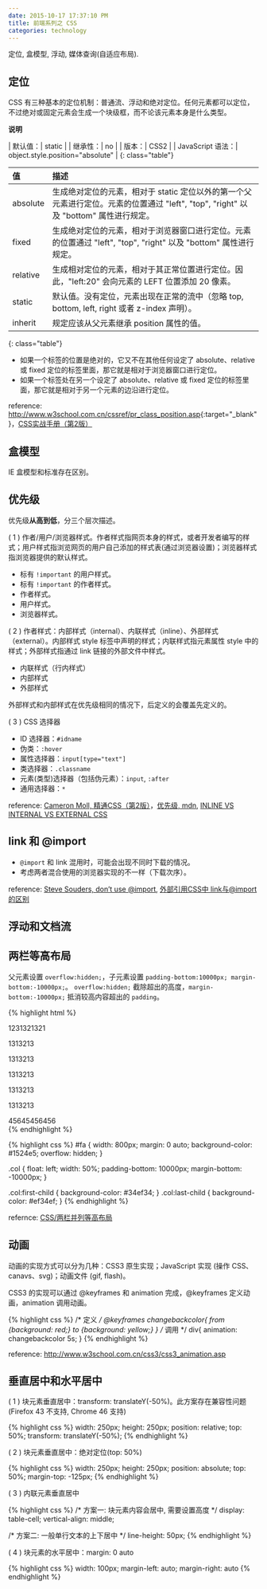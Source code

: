 ```yaml
---
date: 2015-10-17 17:37:10 PM
title: 前端系列之 CSS
categories: technology
---
```


定位, 盒模型, 浮动, 媒体查询(自适应布局).

## 定位

CSS 有三种基本的定位机制：普通流、浮动和绝对定位。任何元素都可以定位，不过绝对或固定元素会生成一个块级框，而不论该元素本身是什么类型。

**说明**

| 默认值：|    static |
| 继承性：|    no |
| 版本：| CSS2 |
| JavaScript 语法：|  object.style.position="absolute" |
{: class="table"}


| 值       |  描述   |
| :------- | :------ |
| absolute |    生成绝对定位的元素，相对于 static 定位以外的第一个父元素进行定位。元素的位置通过 "left", "top", "right" 以及 "bottom" 属性进行规定。|
| fixed    |    生成绝对定位的元素，相对于浏览器窗口进行定位。元素的位置通过 "left", "top", "right" 以及 "bottom" 属性进行规定。|
| relative |    生成相对定位的元素，相对于其正常位置进行定位。因此，"left:20" 会向元素的 LEFT 位置添加 20 像素。|
| static   |    默认值。没有定位，元素出现在正常的流中（忽略 top, bottom, left, right 或者 z-index 声明）。|
| inherit  |    规定应该从父元素继承 position 属性的值。|
{: class="table"}

- 如果一个标签的位置是绝对的，它又不在其他任何设定了 absolute、relative 或 fixed 定位的标签里面，那它就是相对于浏览器窗口进行定位。
- 如果一个标签处在另一个设定了 absolute、relative 或 fixed 定位的标签里面，那它就是相对于另一个元素的边沿进行定位。

reference: <http://www.w3school.com.cn/cssref/pr_class_position.asp>{:target="_blank"}，[CSS实战手册（第2版）](http://book.douban.com/subject/4861462/)

## 盒模型

IE 盒模型和标准存在区别。

## 优先级

优先级**从高到低**，分三个层次描述。

( 1 ) 作者/用户/浏览器样式。作者样式指网页本身的样式，或者开发者编写的样式；用户样式指浏览网页的用户自己添加的样式表(通过浏览器设置)；浏览器样式指浏览器提供的默认样式。

- 标有 `!important` 的用户样式。
- 标有 `!important` 的作者样式。
- 作者样式。
- 用户样式。
- 浏览器样式。

( 2 ) 作者样式：内部样式（internal）、内联样式（inline）、外部样式（external）。内部样式 style 标签中声明的样式；内联样式指元素属性 style 中的样式；外部样式指通过 link 链接的外部文件中样式。

- 内联样式（行内样式）
- 内部样式
- 外部样式

外部样式和内部样式在优先级相同的情况下，后定义的会覆盖先定义的。

( 3 ) CSS 选择器

- ID 选择器：`#idname`
- 伪类：`:hover`
- 属性选择器：`input[type="text"]`
- 类选择器：`.classname`
- 元素(类型)选择器（包括伪元素）：`input`, `:after`
- 通用选择器：`*`

reference: [Cameron Moll, 精通CSS（第2版）](http://book.douban.com/subject/4736167/)，[优先级, mdn](https://developer.mozilla.org/zh-CN/docs/Web/CSS/Specificity), [INLINE VS INTERNAL VS EXTERNAL CSS](https://vineetgupta22.wordpress.com/2011/07/09/inline-vs-internal-vs-external-css/)

## link 和 @import

- `@import` 和 link 混用时，可能会出现不同时下载的情况。
- 考虑两者混合使用的浏览器实现的不一样（下载次序）。

reference: [Steve Souders, don’t use @import](http://www.stevesouders.com/blog/2009/04/09/dont-use-import/), [外部引用CSS中 link与@import的区别](http://www.dreamdu.com/blog/2007/05/11/css_link_import/)

## 浮动和文档流

## 两栏等高布局

父元素设置 `overflow:hidden;`，子元素设置 `padding-bottom:10000px; margin-bottom:-10000px;`。
`overflow:hidden;` 截除超出的高度，`margin-bottom:-10000px;` 抵消较高内容超出的 `padding`。

{% highlight html %}
<div id="fa">
  <div class="col">
    <p>1231321321</p>
    <p>1313213</p>
    <p>1313213</p>
    <p>1313213</p>
    <p>1313213</p>
    <p>1313213</p>
  </div>
  <div class="col">45645456456</div>
</div>
{% endhighlight %}

{% highlight css %}
#fa {
  width: 800px;
  margin: 0 auto;
  background-color: #1524e5;
  overflow: hidden;
}

.col {
  float: left;
  width: 50%;
  padding-bottom: 10000px;
  margin-bottom: -10000px;
}

.col:first-child {
  background-color: #34ef34;
}
.col:last-child {
  background-color: #ef34ef;
}
{% endhighlight %}

refernce: [CSS/两栏并列等高布局](http://segmentfault.com/a/1190000000625584)

## 动画

动画的实现方式可以分为几种：CSS3 原生实现；JavaScript 实现 (操作 CSS、canavs、svg)；动画文件 (gif, flash)。

CSS3 的实现可以通过 @keyframes 和 animation 完成，@keyframes 定义动画，animation 调用动画。

{% highlight css %}
/* 定义 */
@keyframes changebackcolor{
  from {background: red;}
  to {background: yellow;}
}
/* 调用 */
div{
  animation: changebackcolor 5s;
}
{% endhighlight %}

reference: <http://www.w3school.com.cn/css3/css3_animation.asp>

## 垂直居中和水平居中

( 1 ) 块元素垂直居中：transform: translateY(-50%)。此方案存在兼容性问题(Firefox 43 不支持, Chrome 46 支持)

{% highlight css %}
width: 250px;
height: 250px;
position: relative;
top: 50%;
transform: translateY(-50%);
{% endhighlight %}

( 2 ) 块元素垂直居中：绝对定位(top: 50%)

{% highlight css %}
width: 250px;
height: 250px;
position: absolute;
top: 50%;
margin-top: -125px;
{% endhighlight %}

( 3 ) 内联元素垂直居中

{% highlight css %}
/* 方案一: 块元素内容会居中, 需要设置高度 */
display: table-cell;
vertical-align: middle;

/* 方案二: 一般单行文本的上下居中 */
line-height: 50px;
{% endhighlight %}

( 4 ) 块元素的水平居中：margin: 0 auto

{% highlight css %}
width: 100px;
margin-left: auto;
margin-right: auto
{% endhighlight %}